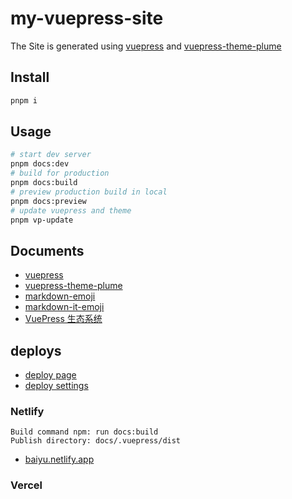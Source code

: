 # my-vuepress-site

The Site is generated using [vuepress](https://vuepress.vuejs.org/) and [vuepress-theme-plume](https://github.com/pengzhanbo/vuepress-theme-plume)

## Install

```sh
pnpm i
```

## Usage

```sh
# start dev server
pnpm docs:dev
# build for production
pnpm docs:build
# preview production build in local
pnpm docs:preview
# update vuepress and theme
pnpm vp-update
```

## Documents

- [vuepress](https://vuepress.vuejs.org/)
- [vuepress-theme-plume](https://theme-plume.vuejs.press/)
- [markdown-emoji](https://dev.to/nikolab/complete-list-of-github-markdown-emoji-markup-5aia)
- [markdown-it-emoji](https://github.com/markdown-it/markdown-it-emoji)
- [VuePress 生态系统](https://ecosystem.vuejs.press/zh/themes/default/frontmatter.html#features)

## deploys
- [deploy page](https://v1.vuepress.vuejs.org/guide/deploy.html#github-pages)
- [deploy settings](https://vuepress.vuejs.org/zh/guide/deployment.html#edgio)

### Netlify
```inputs
Build command npm: run docs:build
Publish directory: docs/.vuepress/dist
```
- [baiyu.netlify.app](https://baiyu.netlify.app/)

### Vercel
